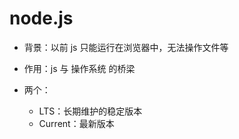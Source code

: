 # node.js

- 背景：以前 js 只能运行在浏览器中，无法操作文件等
- 作用：js 与 操作系统 的桥梁

- 两个：
  - LTS：长期维护的稳定版本
  - Current：最新版本
